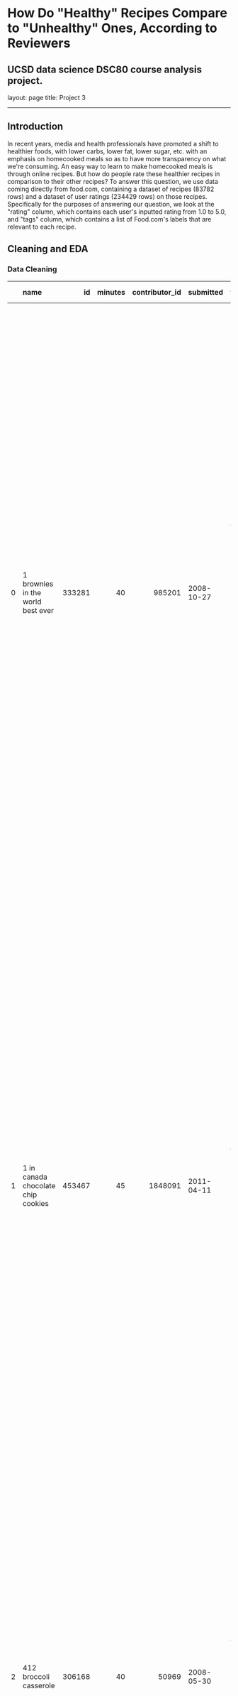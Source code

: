 # How Do "Healthy" Recipes Compare to "Unhealthy" Ones, According to Reviewers
UCSD data science DSC80 course analysis project.
---
layout: page
title: Project 3

---
## Introduction

In recent years, media and health professionals have promoted a shift to healthier foods, with lower carbs, lower fat, lower sugar, etc. with an emphasis on homecooked meals so as to have more transparency on what we're consuming. An easy way to learn to make homecooked meals is through online recipes. But how do people rate these healthier recipes in comparison to their other recipes? 
To answer this question, we use data coming directly from food.com, containing a dataset of recipes (83782 rows) and a dataset of user ratings (234429 rows) on those recipes. Specifically for the purposes of answering our question, we look at the "rating" column, which contains each user's inputted rating from 1.0 to 5.0, and "tags" column, which contains a list of Food.com's labels that are relevant to each recipe. 

## Cleaning and EDA

### Data Cleaning 


|    | name                                 |     id |   minutes |   contributor_id | submitted   | tags                                                                                                                                                                                                                        | nutrition                                    |   n_steps | steps                                                                                                                                                                                                                                                                                                                                                                                                                                                                                                                                                                                                                                                                                                                                                                                                                              | description                                                                                                                                                                                                                                                                                                                                                                       | ingredients                                                                                                                                                                    |   n_ingredients |          user_id |   recipe_id | date       |   rating | review                                                                                                                                                                                                                                                                                                                                           |   avg |   calories |   total fat |   sugar |   sodium |   protein |   saturated fat |   carbohydrates |
|---:|:-------------------------------------|-------:|----------:|-----------------:|:------------|:----------------------------------------------------------------------------------------------------------------------------------------------------------------------------------------------------------------------------|:---------------------------------------------|----------:|:-----------------------------------------------------------------------------------------------------------------------------------------------------------------------------------------------------------------------------------------------------------------------------------------------------------------------------------------------------------------------------------------------------------------------------------------------------------------------------------------------------------------------------------------------------------------------------------------------------------------------------------------------------------------------------------------------------------------------------------------------------------------------------------------------------------------------------------|:----------------------------------------------------------------------------------------------------------------------------------------------------------------------------------------------------------------------------------------------------------------------------------------------------------------------------------------------------------------------------------|:-------------------------------------------------------------------------------------------------------------------------------------------------------------------------------|----------------:|-----------------:|------------:|:-----------|---------:|:-------------------------------------------------------------------------------------------------------------------------------------------------------------------------------------------------------------------------------------------------------------------------------------------------------------------------------------------------|------:|-----------:|------------:|--------:|---------:|----------:|----------------:|----------------:|
|  0 | 1 brownies in the world    best ever | 333281 |        40 |           985201 | 2008-10-27  | ['60-minutes-or-less', 'time-to-make', 'course', 'main-ingredient', 'preparation', 'for-large-groups', 'desserts', 'lunch', 'snacks', 'cookies-and-brownies', 'chocolate', 'bar-cookies', 'brownies', 'number-of-servings'] | [138.4, 10.0, 50.0, 3.0, 3.0, 19.0, 6.0]     |        10 | ['heat the oven to 350f and arrange the rack in the middle', 'line an 8-by-8-inch glass baking dish with aluminum foil', 'combine chocolate and butter in a medium saucepan and cook over medium-low heat , stirring frequently , until evenly melted', 'remove from heat and let cool to room temperature', 'combine eggs , sugar , cocoa powder , vanilla extract , espresso , and salt in a large bowl and briefly stir until just evenly incorporated', 'add cooled chocolate and mix until uniform in color', 'add flour and stir until just incorporated', 'transfer batter to the prepared baking dish', 'bake until a tester inserted in the center of the brownies comes out clean , about 25 to 30 minutes', 'remove from the oven and cool completely before cutting']                                                  | these are the most; chocolatey, moist, rich, dense, fudgy, delicious brownies that you'll ever make.....sereiously! there's no doubt that these will be your fav brownies ever for you can add things to them or make them plain.....either way they're pure heaven!                                                                                                              | ['bittersweet chocolate', 'unsalted butter', 'eggs', 'granulated sugar', 'unsweetened cocoa powder', 'vanilla extract', 'brewed espresso', 'kosher salt', 'all-purpose flour'] |               9 | 386585           |      333281 | 2008-11-19 |        4 | These were pretty good, but took forever to bake.  I would send it ended up being almost an hour!  Even then, the brownies stuck to the foil, and were on the overly moist side and not easy to cut.  They did taste quite rich, though!  Made for My 3 Chefs.                                                                                   |     4 |      138.4 |          10 |      50 |        3 |         3 |              19 |               6 |
|  1 | 1 in canada chocolate chip cookies   | 453467 |        45 |          1848091 | 2011-04-11  | ['60-minutes-or-less', 'time-to-make', 'cuisine', 'preparation', 'north-american', 'for-large-groups', 'canadian', 'british-columbian', 'number-of-servings']                                                               | [595.1, 46.0, 211.0, 22.0, 13.0, 51.0, 26.0] |        12 | ['pre-heat oven the 350 degrees f', 'in a mixing bowl , sift together the flours and baking powder', 'set aside', 'in another mixing bowl , blend together the sugars , margarine , and salt until light and fluffy', 'add the eggs , water , and vanilla to the margarine / sugar mixture and mix together until well combined', 'add in the flour mixture to the wet ingredients and blend until combined', 'scrape down the sides of the bowl and add the chocolate chips', 'mix until combined', 'scrape down the sides to the bowl again', 'using an ice cream scoop , scoop evenly rounded balls of dough and place of cookie sheet about 1 - 2 inches apart to allow for spreading during baking', 'bake for 10 - 15 minutes or until golden brown on the outside and soft & chewy in the center', 'serve hot and enjoy !'] | this is the recipe that we use at my school cafeteria for chocolate chip cookies. they must be the best chocolate chip cookies i have ever had! if you don't have margarine or don't like it, then just use butter (softened) instead.                                                                                                                                            | ['white sugar', 'brown sugar', 'salt', 'margarine', 'eggs', 'vanilla', 'water', 'all-purpose flour', 'whole wheat flour', 'baking soda', 'chocolate chips']                    |              11 | 424680           |      453467 | 2012-01-26 |        5 | Originally I was gonna cut the recipe in half (just the 2 of us here), but then we had a park-wide yard sale, & I made the whole batch & used them as enticements for potential buyers ~ what the hey, a free cookie as delicious as these are, definitely works its magic! Will be making these again, for sure! Thanks for posting the recipe! |     5 |      595.1 |          46 |     211 |       22 |        13 |              51 |              26 |
|  2 | 412 broccoli casserole               | 306168 |        40 |            50969 | 2008-05-30  | ['60-minutes-or-less', 'time-to-make', 'course', 'main-ingredient', 'preparation', 'side-dishes', 'vegetables', 'easy', 'beginner-cook', 'broccoli']                                                                        | [194.8, 20.0, 6.0, 32.0, 22.0, 36.0, 3.0]    |         6 | ['preheat oven to 350 degrees', 'spray a 2 quart baking dish with cooking spray , set aside', 'in a large bowl mix together broccoli , soup , one cup of cheese , garlic powder , pepper , salt , milk , 1 cup of french onions , and soy sauce', 'pour into baking dish , sprinkle remaining cheese over top', 'bake for 25 minutes or until cheese is lightly browned', 'sprinkle with rest of french fried onions and bake until onions are browned and cheese is bubbly , about 10 more minutes']                                                                                                                                                                                                                                                                                                                              | since there are already 411 recipes for broccoli casserole posted to "zaar" ,i decided to call this one  #412 broccoli casserole.i don't think there are any like this one in the database. i based this one on the famous "green bean casserole" from campbell's soup. but i think mine is better since i don't like cream of mushroom soup.submitted to "zaar" on may 28th,2008 | ['frozen broccoli cuts', 'cream of chicken soup', 'sharp cheddar cheese', 'garlic powder', 'ground black pepper', 'salt', 'milk', 'soy sauce', 'french-fried onions']          |               9 |  29782           |      306168 | 2008-12-31 |        5 | This was one of the best broccoli casseroles that I have ever made.  I made my own chicken soup for this recipe. I was a bit worried about the tsp of soy sauce but it gave the casserole the best flavor. YUM!                                                                                                                                  |     5 |      194.8 |          20 |       6 |       32 |        22 |              36 |               3 |
|    |                                      |        |           |                  |             |                                                                                                                                                                                                                             |                                              |           |                                                                                                                                                                                                                                                                                                                                                                                                                                                                                                                                                                                                                                                                                                                                                                                                                                    |                                                                                                                                                                                                                                                                                                                                                                                   |                                                                                                                                                                                |                 |                  |             |            |          | The photos you took (shapeweaver) inspired me to make this recipe and it actually does look just like them when it comes out of the oven.                                                                                                                                                                                                        |       |            |             |         |          |           |                 |                 |
|    |                                      |        |           |                  |             |                                                                                                                                                                                                                             |                                              |           |                                                                                                                                                                                                                                                                                                                                                                                                                                                                                                                                                                                                                                                                                                                                                                                                                                    |                                                                                                                                                                                                                                                                                                                                                                                   |                                                                                                                                                                                |                 |                  |             |            |          | Thanks so much for sharing your recipe shapeweaver. It was wonderful!  Going into my family's favorite Zaar cookbook :)                                                                                                                                                                                                                          |       |            |             |         |          |           |                 |                 |
|  3 | 412 broccoli casserole               | 306168 |        40 |            50969 | 2008-05-30  | ['60-minutes-or-less', 'time-to-make', 'course', 'main-ingredient', 'preparation', 'side-dishes', 'vegetables', 'easy', 'beginner-cook', 'broccoli']                                                                        | [194.8, 20.0, 6.0, 32.0, 22.0, 36.0, 3.0]    |         6 | ['preheat oven to 350 degrees', 'spray a 2 quart baking dish with cooking spray , set aside', 'in a large bowl mix together broccoli , soup , one cup of cheese , garlic powder , pepper , salt , milk , 1 cup of french onions , and soy sauce', 'pour into baking dish , sprinkle remaining cheese over top', 'bake for 25 minutes or until cheese is lightly browned', 'sprinkle with rest of french fried onions and bake until onions are browned and cheese is bubbly , about 10 more minutes']                                                                                                                                                                                                                                                                                                                              | since there are already 411 recipes for broccoli casserole posted to "zaar" ,i decided to call this one  #412 broccoli casserole.i don't think there are any like this one in the database. i based this one on the famous "green bean casserole" from campbell's soup. but i think mine is better since i don't like cream of mushroom soup.submitted to "zaar" on may 28th,2008 | ['frozen broccoli cuts', 'cream of chicken soup', 'sharp cheddar cheese', 'garlic powder', 'ground black pepper', 'salt', 'milk', 'soy sauce', 'french-fried onions']          |               9 |      1.19628e+06 |      306168 | 2009-04-13 |        5 | I made this for my son's first birthday party this weekend. Our guests INHALED it! Everyone kept saying how delicious it was. I was I could have gotten to try it.                                                                                                                                                                               |     5 |      194.8 |          20 |       6 |       32 |        22 |              36 |               3 |
|  4 | 412 broccoli casserole               | 306168 |        40 |            50969 | 2008-05-30  | ['60-minutes-or-less', 'time-to-make', 'course', 'main-ingredient', 'preparation', 'side-dishes', 'vegetables', 'easy', 'beginner-cook', 'broccoli']                                                                        | [194.8, 20.0, 6.0, 32.0, 22.0, 36.0, 3.0]    |         6 | ['preheat oven to 350 degrees', 'spray a 2 quart baking dish with cooking spray , set aside', 'in a large bowl mix together broccoli , soup , one cup of cheese , garlic powder , pepper , salt , milk , 1 cup of french onions , and soy sauce', 'pour into baking dish , sprinkle remaining cheese over top', 'bake for 25 minutes or until cheese is lightly browned', 'sprinkle with rest of french fried onions and bake until onions are browned and cheese is bubbly , about 10 more minutes']                                                                                                                                                                                                                                                                                                                              | since there are already 411 recipes for broccoli casserole posted to "zaar" ,i decided to call this one  #412 broccoli casserole.i don't think there are any like this one in the database. i based this one on the famous "green bean casserole" from campbell's soup. but i think mine is better since i don't like cream of mushroom soup.submitted to "zaar" on may 28th,2008 | ['frozen broccoli cuts', 'cream of chicken soup', 'sharp cheddar cheese', 'garlic powder', 'ground black pepper', 'salt', 'milk', 'soy sauce', 'french-fried onions']          |               9 | 768828           |      306168 | 2013-08-02 |        5 | Loved this.  Be sure to completely thaw the broccoli.  I didn&#039;t and it didn&#039;t get done in time specified.  Just cooked it a little longer though and it was perfect.  Thanks Chef.                                                                                                                                                     |     5 |      194.8 |          20 |       6 |       32 |        22 |              36 |               3 |


* replaced ratings of 0.0 with NAN
* separated each value in 'nutrition' into its own column : 
'calories',
 'total fat',
 'sugar',
 'sodium',
 'protein',
 'saturated fat',
 'carbohydrates'
 * converted values in the nutritional columns to float values in order to compute group means in later permutation tests. 
 * created a "healthy" boolean column containing if each recipe was tagged "healthy" 

### Univariate Analysis

<iframe src="assets/histplot2.html" width=700 height=600 frameBorder=0></iframe>
The above graph depicts the distribution of the values of 'total fat' for every recipe in the dataset. Visually, it follows that a large majority of data within the dataset are on recipes with low calorie values. 

### Bivariate Analysis

<iframe src="assets/scatter2.html" width=700 height=600 frameBorder=0></iframe>
The above graph depicts association between 'rating' and 'calories'. Looking at the data, we can infer based off of outlier points that recipes with calorie value higher than average are corelated with higher rating.

### Interesting Aggregates

| healthy   |     1.0 |     2.0 |     3.0 |     4.0 |     5.0 |
|:----------|--------:|--------:|--------:|--------:|--------:|
| False     | 43.2865 | 38.5983 | 36.5854 | 34.6861 | 36.5394 |
| True      | 12.6695 | 12.094  | 12.1776 | 12.7224 | 12.579  |

The above table uses the 'healthy' column as its index, 'rating' as its columns, and 'total fat' as its values. Visually, the table conveys that the recipes with the 'healthy' tag indeed contains significantly less fat content than those without the tag.


## Assessment of Missingness

### NMAR Analysis

Within the dataset, the "review" feature is likely to be NMAR. Each "review" data feature within our population represents a self-reported submission by users of the site. "Rating" and "Review" are the only features that are dependent on the input of the user, and not data provided from the recipe site itself. Therefore, it is reasonable to infer that a missing review suggests a user choosing not to write a written review or some other means occured that omitted the user's review. In other words, the missingness of the review value depends on the value itself. 

### Missingness Dependency

<iframe src="assets/missing_minutes.html" width=700 height=600 frameBorder=0></iframe>
The missingness of the "description" column is NOT dependent on the "minutes" column. Our permutation test calculated a p-value of 0.426, and using a significance level of 0.05, we can determine that the "description" column is MCAR on the minutes column.


<iframe src="assets/missing_rating.html" width=700 height=600 frameBorder=0></iframe>
The missingness of the "description" column IS dependent on the "rating" column.
Our permutation test calculated a p-value of 0.016, and using a significance level of 0.05, we can determine that the "description" column is MAR on the rating column.

## Hypothesis Testing
* Null Hypothesis: In the population, the average rating of recipes labeled “healthy” and  recipes not labeled “healthy” have the same distribution – the lower average rating of recipes with the “healthy” tag is due to chance alone.

We compare two samples:
    - Average rating of “healthy” recipes
    - Average rating of non “healthy” recipes


* Alternative Hypothesis: In the population, recipes labeled “healthy” have a lower average rating than recipes not labeled “healthy” – the lower average rating of recipes with the “healthy” tag is not due to chance alone.
* Test Statistic: mean average rating.

Using a permutation test, we depicted a p-value of 0.0, telling us that there is a near impossible chance for us to witness a difference greater than or equal to the one we observed between the average rating of “healthy” recipes and non “healthy” recipes. Thus, we can reject the null hypothesis with a significance level of 0.05 in favor of the alternative that "healthy" recipes on average are rated lower than those without the "healthy" tag.




